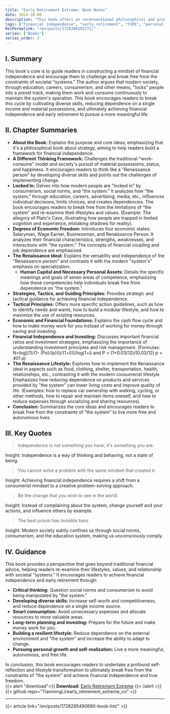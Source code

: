 ```yaml
---
title: "Early Retirement Extreme: Book Notes"
date: 2024-10-08
description: "This book offers an unconventional philosophical and practical guide to financial independence and early retirement, encouraging readers to break free from the traditional 'work-consume' cycle. By cultivating diverse skills, reducing consumption, and investing wisely, readers can achieve financial independence within a few years and live a more free and balanced life. The book also delves into how 'the system' influences individual decisions and how to escape its constraints."
tags: ["financial independence", "early retirement", "FIRE", "personal finance", "lifestyle", "investing", "systems thinking", "book"]
RelPermalink: "/en/posts/1728390192272/"
series: ["Books"]
series_order: 2
---
```


## I. Summary

This book's core is to guide readers in constructing a mindset of financial independence and encourage them to challenge and break free from the constraints of societal "systems." The author argues that modern society, through education, careers, consumerism, and other means, "locks" people into a preset track, making them work and consume continuously to maintain the system's operation. This book encourages readers to break this cycle by cultivating diverse skills, reducing dependence on a single income and material possessions, and ultimately achieving financial independence and early retirement to pursue a more meaningful life.

## II. Chapter Summaries

* **About the Book:** Explains the purpose and core ideas, emphasizing that it's a philosophical book about strategy, aiming to help readers build a framework for financial independence.
* **A Different Thinking Framework:** Challenges the traditional "work-consume" model and society's pursuit of material possessions, status, and happiness. It encourages readers to think like a "Renaissance person" by developing diverse skills and points out the challenges of implementing change.
* **Locked In:** Delves into how modern people are "locked in" by consumerism, social norms, and "the system." It analyzes how "the system," through education, careers, advertising, media, etc., influences individual decisions, limits choices, and creates dependencies.  The book encourages readers to break free from the limitations of "the system" and re-examine their lifestyles and values. (Example: The allegory of Plato's Cave, illustrating how people are trapped in limited cognition and experience, mistaking shadows for reality).
* **Degrees of Economic Freedom:** Introduces four economic states: Salaryman, Wage Earner, Businessman, and Renaissance Person. It analyzes their financial characteristics, strengths, weaknesses, and interactions with "the system."  The concepts of financial coupling and job dependence are emphasized.
* **The Renaissance Ideal:** Explains the versatility and independence of the "Renaissance person" and contrasts it with the modern "system's" emphasis on specialization.
    * **Human Capital and Necessary Personal Assets:** Details the specific meanings and goals of seven areas of competence, emphasizing how these competencies help individuals break free from dependence on "the system."
* **Strategies, Tactics, and Guiding Principles:** Provides strategic and tactical guidance for achieving financial independence.
* **Tactical Principles:** Offers more specific action guidelines, such as how to identify needs and wants, how to build a modular lifestyle, and how to maximize the use of existing resources.
* **Economic and Financial Foundations:** Explains the cash flow cycle and how to make money work for you instead of working for money through saving and investing.
* **Financial Independence and Investing:** Discusses important financial ratios and investment strategies, emphasizing the importance of understanding investment principles and risk management.  (Formulas: N=log[(1)/(1- (Po)/(p)(i)/(1+i))]/log(1+i) and P = (1+0.03/12)/(0.03/12) p = 401 р)
* **The Renaissance Lifestyle:**  Explores how to implement the Renaissance ideal in aspects such as food, clothing, shelter, transportation, health, relationships, etc., contrasting it with the modern consumerist lifestyle. Emphasizes how reducing dependence on products and services provided by "the system" can lower living costs and improve quality of life. (Examples: how to replace car ownership with walking, cycling, or other methods, how to repair and maintain items oneself, and how to reduce expenses through socializing and sharing resources).
* **Conclusion:**  Summarizes the core ideas and encourages readers to break free from the constraints of "the system" to live more free and autonomous lives.

## III. Key Quotes

> Independence is not something you have; it's something you are.

Insight:  Independence is a way of thinking and behaving, not a state of being.


> You cannot solve a problem with the same mindset that created it.

Insight: Achieving financial independence requires a shift from a consumerist mindset to a creative problem-solving approach.


> Be the change that you wish to see in the world.

Insight: Instead of complaining about the system, change yourself and your actions, and influence others by example.


> The best prison has invisible bars.

Insight: Modern society subtly confines us through social norms, consumerism, and the education system, making us unconsciously comply.


## IV.  Guidance

This book provides a perspective that goes beyond traditional financial advice, helping readers re-examine their lifestyles, values, and relationship with societal "systems." It encourages readers to achieve financial independence and early retirement through:

* **Critical thinking:** Question social norms and consumerism to avoid being manipulated by "the system."
* **Developing diverse skills:** Increase self-worth and competitiveness, and reduce dependence on a single income source.
* **Smart consumption:** Avoid unnecessary expenses and allocate resources to more valuable areas.
* **Long-term planning and investing:** Prepare for the future and make money work for you.
* **Building a resilient lifestyle:** Reduce dependence on the external environment and "the system" and increase the ability to adapt to change.
* **Pursuing personal growth and self-realization:** Live a more meaningful, autonomous, and free life.

In conclusion, this book encourages readers to undertake a profound self-reflection and lifestyle transformation to ultimately break free from the constraints of "the system" and achieve financial independence and true freedom.
<br/>
{{< alert "download">}}
**Download:** [Early Retirement Extreme](https://github.com/TianmingLi/early_retirement_extreme_cn/blob/main/src/earlyretirementextreme.pdf)
{{< /alert >}}
<br/>
{{< github repo="TianmingLi/early_retirement_extreme_cn" >}}

---
{{< article link="/en/posts/1728295490690-book-list/" >}}